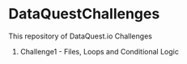 # DataQuestChallenges

This repository of DataQuest.io Challenges
   1. Challenge1 - Files, Loops and Conditional Logic

